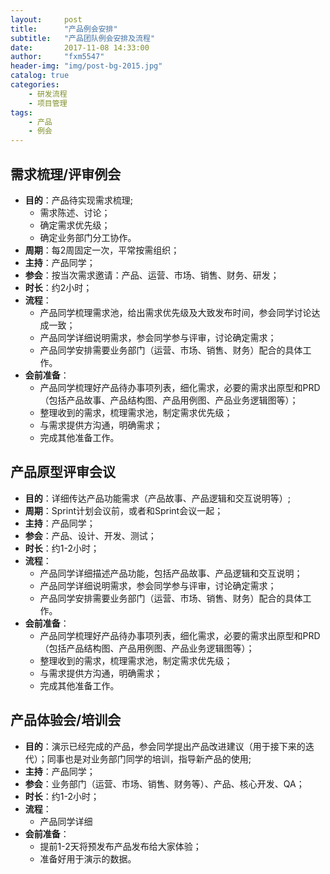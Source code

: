 ```yaml
---
layout:     post
title:      "产品例会安排"
subtitle:   "产品团队例会安排及流程"
date:       2017-11-08 14:33:00
author:     "fxm5547"
header-img: "img/post-bg-2015.jpg"
catalog: true
categories:
    - 研发流程
    - 项目管理
tags:
    - 产品
    - 例会
---
```


## 需求梳理/评审例会
- **目的**：产品待实现需求梳理;
  - 需求陈述、讨论；
  - 确定需求优先级；
  - 确定业务部门分工协作。
- **周期**：每2周固定一次，平常按需组织；
- **主持**：产品同学；
- **参会**：按当次需求邀请：产品、运营、市场、销售、财务、研发；
- **时长**：约2小时；
- **流程**：
  - 产品同学梳理需求池，给出需求优先级及大致发布时间，参会同学讨论达成一致；
  - 产品同学详细说明需求，参会同学参与评审，讨论确定需求；
  - 产品同学安排需要业务部门（运营、市场、销售、财务）配合的具体工作。
- **会前准备**：
  - 产品同学梳理好产品待办事项列表，细化需求，必要的需求出原型和PRD（包括产品故事、产品结构图、产品用例图、产品业务逻辑图等）；
  - 整理收到的需求，梳理需求池，制定需求优先级；
  - 与需求提供方沟通，明确需求；
  - 完成其他准备工作。

## 产品原型评审会议
- **目的**：详细传达产品功能需求（产品故事、产品逻辑和交互说明等）;
- **周期**：Sprint计划会议前，或者和Sprint会议一起；
- **主持**：产品同学；
- **参会**：产品、设计、开发、测试；
- **时长**：约1-2小时；
- **流程**：
  - 产品同学详细描述产品功能，包括产品故事、产品逻辑和交互说明；
  - 产品同学详细说明需求，参会同学参与评审，讨论确定需求；
  - 产品同学安排需要业务部门（运营、市场、销售、财务）配合的具体工作。
- **会前准备**：
  - 产品同学梳理好产品待办事项列表，细化需求，必要的需求出原型和PRD（包括产品结构图、产品用例图、产品业务逻辑图等）；
  - 整理收到的需求，梳理需求池，制定需求优先级；
  - 与需求提供方沟通，明确需求；
  - 完成其他准备工作。

## 产品体验会/培训会
- **目的**：演示已经完成的产品，参会同学提出产品改进建议（用于接下来的迭代）；同事也是对业务部门同学的培训，指导新产品的使用;
- **主持**：产品同学；
- **参会**：业务部门（运营、市场、销售、财务等）、产品、核心开发、QA；
- **时长**：约1-2小时；
- **流程**：
  - 产品同学详细
- **会前准备**：
  - 提前1-2天将预发布产品发布给大家体验；
  - 准备好用于演示的数据。